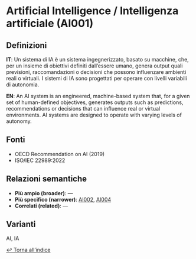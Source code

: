 # Artificial Intelligence / Intelligenza artificiale (AI001)

## Definizioni
**IT**: Un sistema di IA è un sistema ingegnerizzato, basato su macchine, che, per un insieme di obiettivi definiti dall’essere umano, genera output quali previsioni, raccomandazioni o decisioni che possono influenzare ambienti reali o virtuali. I sistemi di IA sono progettati per operare con livelli variabili di autonomia.

**EN**: An AI system is an engineered, machine-based system that, for a given set of human-defined objectives, generates outputs such as predictions, recommendations or decisions that can influence real or virtual environments. AI systems are designed to operate with varying levels of autonomy.

## Fonti
- OECD Recommendation on AI (2019)
- ISO/IEC 22989:2022

## Relazioni semantiche
- **Più ampio (broader)**: —
- **Più specifico (narrower)**: [AI002](./AI002.md), [AI004](./AI004.md)
- **Correlati (related)**: —

## Varianti
AI, IA

[↩ Torna all’indice](./index.md)